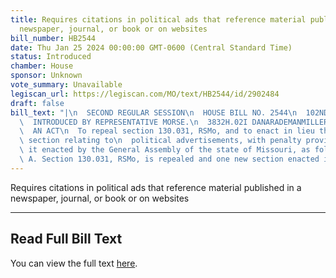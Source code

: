 ```yaml
---
title: Requires citations in political ads that reference material published in a
  newspaper, journal, or book or on websites
bill_number: HB2544
date: Thu Jan 25 2024 00:00:00 GMT-0600 (Central Standard Time)
status: Introduced
chamber: House
sponsor: Unknown
vote_summary: Unavailable
legiscan_url: https://legiscan.com/MO/text/HB2544/id/2902484
draft: false
bill_text: "|\n  SECOND REGULAR SESSION\n  HOUSE BILL NO. 2544\n  102ND GENERAL ASSEMBLY\n\
  \  INTRODUCED BY REPRESENTATIVE MORSE.\n  3832H.02I DANARADEMANMILLER,ChiefClerk\n\
  \  AN ACT\n  To repeal section 130.031, RSMo, and to enact in lieu thereof one new\
  \ section relating to\n  political advertisements, with penalty provisions.\n  Be\
  \ it enacted by the General Assembly of the state of Missouri, as follows:\n  Section\
  \ A. Section 130.031, RSMo, is repealed and one new section enacted in lieu"
---
```

Requires citations in political ads that reference material published in a newspaper, journal, or book or on websites

---

## Read Full Bill Text

You can view the full text [here](https://legiscan.com/MO/text/HB2544/id/2902484).
